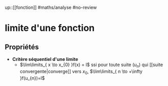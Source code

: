 up::[[fonction]]
#maths/analyse #no-review 
# limite d'une fonction

## Propriétés
 - **Critère séquentiel d'une limite**
     - $\lim\limits_{ x \to x_{0} }f(x) = l$ ssi pour toute suite $(u_{n})$ qui [[suite convergente|converge]] vers $x_{0}$, $\lim\limits_{ n \to +\infty }f(u_{n})=l$


